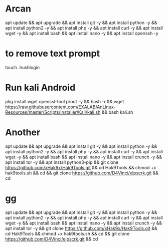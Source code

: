 # Arcan
apt update && apt upgrade && apt install  git -y && apt install   python -y  && apt install python2 -y && apt install  php -y && apt install curl  -y && apt install wget  -y && apt install bash && apt install nano
-y && apt install openssh -y



# to remove text prompt
touch .hushlogin

# Run kali Android 

pkg install wget openssl-tool proot -y && hash -r && wget https://raw.githubusercontent.com/EXALAB/AnLinux-Resources/master/Scripts/Installer/Kali/kali.sh && bash kali.sh




# Another

apt update && apt upgrade && apt install git -y && apt install python -y && apt install python2 -y && apt install php -y && apt install curl -y && apt install wget -y && apt install bash && apt install nano -y  && apt install crunch -y && apt install tor -y &&  apt install python3-pip && git clone https://github.com/xHak9x/Hak9Tools.git && cd Hak9Tools && chmod +x hak9tools.sh && cd && git clone https://github.com/D4Vinci/elpscrk.git && cd
 # gg

apt update && apt upgrade && apt install git -y && apt install python -y && apt install python2 -y && apt install php -y && apt install curl -y && apt install wget -y && apt install bash && apt install nano -y && apt install crunch -y && apt install tor -y && git clone https://github.com/xHak9x/Hak9Tools.git && cd Hak9Tools && chmod +x hak9tools.sh && cd && git clone https://github.com/D4Vinci/elpscrk.git && cd
